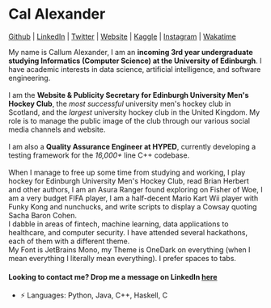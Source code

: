 # Cal Alexander  


[Github](https://github.com/CallumAlexander)
| [LinkedIn](https://www.linkedin.com/in/callum-a-95640013b/)
| [Twitter](https://twitter.com/thecatthatbarks)
| [Website](https://callumalexander.github.io/)
| [Kaggle](https://www.kaggle.com/callumalexander)
| [Instagram](https://www.instagram.com/cal.zander/)
| [Wakatime](https://wakatime.com/@CallumAlexander)

My name is Callum Alexander, I am an **incoming 3rd year undergraduate studying Informatics (Computer Science)
at the University of Edinburgh**. I have academic interests in data science, artificial intelligence, and
software engineering.
<br><br>
I am the **Website & Publicity Secretary for Edinburgh University Men's
Hockey Club**, the *most successful* university men's hockey club in Scotland, and the *largest* university hockey club in the United Kingdom.
My role is to manage the public image of the club through our various social media channels and website. 
<br><br>
I am also a **Quality Assurance Engineer at HYPED**, currently developing a testing
framework for the *16,000+* line C++ codebase.
<br><br>
When I manage to free up some time from studying and working, 
I play hockey for Edinburgh University Men's Hockey Club, read Brian Herbert and other authors, I am an Asura Ranger found exploring on Fisher of Woe, 
I am a very budget FIFA player, I am a half-decent Mario Kart Wii player with Funky Kong and nunchucks, and write scripts to display a 
Cowsay quoting Sacha Baron Cohen.
<br>
I dabble in areas of fintech, machine learning, data applications to healthcare, and computer security. I have attended several hackathons, each
of them with a different theme.
<br>
My Font is JetBrains Mono, my Theme is OneDark on everything (when I mean everything I literally mean everything). I prefer spaces to tabs.

#### Looking to contact me? Drop me a message on LinkedIn [here](https://www.linkedin.com/in/callum-a-95640013b/)
 -  ⚡ Languages: Python, Java, C++, Haskell, C
